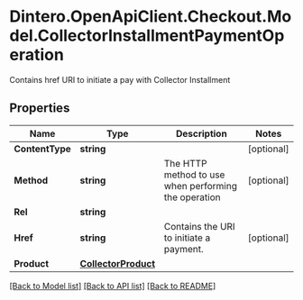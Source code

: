 # Dintero.OpenApiClient.Checkout.Model.CollectorInstallmentPaymentOperation
Contains href URI to initiate a pay with Collector Installment 

## Properties

Name | Type | Description | Notes
------------ | ------------- | ------------- | -------------
**ContentType** | **string** |  | [optional] 
**Method** | **string** | The HTTP method to use when performing the operation  | [optional] 
**Rel** | **string** |  | 
**Href** | **string** | Contains the URI to initiate a payment.  | [optional] 
**Product** | [**CollectorProduct**](CollectorProduct.md) |  | 

[[Back to Model list]](../README.md#documentation-for-models) [[Back to API list]](../README.md#documentation-for-api-endpoints) [[Back to README]](../README.md)

